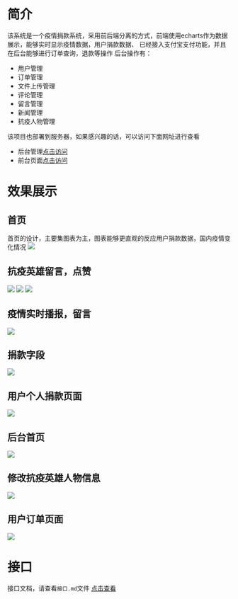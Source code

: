 # 简介
该系统是一个疫情捐款系统，采用前后端分离的方式，前端使用echarts作为数据展示，能够实时显示疫情数据，用户捐款数据、
已经接入支付宝支付功能，并且在后台能够进行订单查询，退款等操作
后台操作有：
- 用户管理
- 订单管理
- 文件上传管理
- 评论管理
- 留言管理
- 新闻管理
- 抗疫人物管理

该项目也部署到服务器，如果感兴趣的话，可以访问下面网址进行查看
- 后台管理<a href="http://admin.vipblogs.cn/index.html">点击访问</a>
- 前台页面<a href="http://yq.vipblogs.cn/">点击访问</a>

# 效果展示
## 首页
首页的设计，主要集图表为主，图表能够更直观的反应用户捐款数据，国内疫情变化情况
![](https://vipblogs.cn/wp-content/uploads/2021/07/1.png)


## 抗疫英雄留言，点赞
![](https://vipblogs.cn/wp-content/uploads/2021/07/人物英雄故事.jpg)
![](https://vipblogs.cn/wp-content/uploads/2021/07/山河无恙-幸得有你-最美逆行者-评论.png)
![](https://vipblogs.cn/wp-content/uploads/2021/07/山河无恙-幸得有你-最美逆行者.png)

## 疫情实时播报，留言
![](https://vipblogs.cn/wp-content/uploads/2021/07/留言-幸得有你-山河无恙1.png)

## 捐款字段
![](https://vipblogs.cn/wp-content/uploads/2021/07/捐款字段.png)

## 用户个人捐款页面
![](https://vipblogs.cn/wp-content/uploads/2021/07/个人展示修改.png)

## 后台首页
![](https://vipblogs.cn/wp-content/uploads/2021/07/后台.png)

## 修改抗疫英雄人物信息
![](https://vipblogs.cn/wp-content/uploads/2021/07/英雄.png)

## 用户订单页面
![](https://vipblogs.cn/wp-content/uploads/2021/07/订单.png)

# 接口

接口文档，请查看`接口.md`文件 <a href="https://github.com/qsyyke/javaweb-donation-system/blob/master/%E6%8E%A5%E5%8F%A3.md">点击查看</a>
